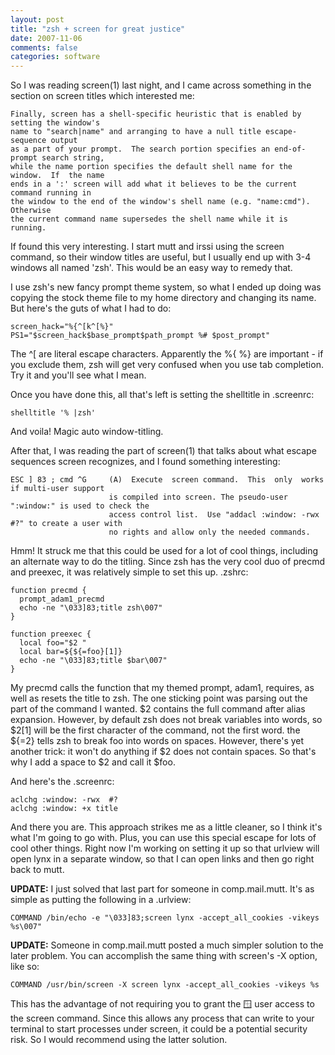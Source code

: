 ```yaml
---
layout: post
title: "zsh + screen for great justice"
date: 2007-11-06
comments: false
categories: software
---
```

So I was reading screen(1) last night, and I came across something in the section on screen titles
which interested me:



    Finally, screen has a shell-specific heuristic that is enabled by setting the window's
    name to "search|name" and arranging to have a null title escape-sequence output
    as a part of your prompt.  The search portion specifies an end-of-prompt search string,
    while the name portion specifies the default shell name for the window.  If  the name
    ends in a ':' screen will add what it believes to be the current command running in
    the window to the end of the window's shell name (e.g. "name:cmd").  Otherwise
    the current command name supersedes the shell name while it is running.
    





If found this very interesting. I start mutt and irssi using the screen command, so their window
titles are useful, but I usually end up with 3-4 windows all named 'zsh'. This would be an easy way
to remedy that.




I use zsh's new fancy prompt theme system, so what I ended up doing was copying the stock theme file
to my home directory and changing its name. But here's the guts of what I had to do:



    screen_hack="%{^[k^[%}"
    PS1="$screen_hack$base_prompt$path_prompt %# $post_prompt"
    





The ^\[ are literal escape characters. Apparently the %{ %} are important - if you exclude them, zsh will
get very confused when you use tab completion. Try it and you'll see what I mean.

Once you have done this, all that's left is setting the shelltitle in .screenrc:



    shelltitle '% |zsh'
    






And voila! Magic auto window-titling.

After that, I was reading the part of screen(1) that talks about what escape sequences screen
recognizes, and I found something interesting:



    ESC ] 83 ; cmd ^G     (A)  Execute  screen command.  This  only  works if multi-user support
                          is compiled into screen. The pseudo-user ":window:" is used to check the
                          access control list.  Use "addacl :window: -rwx #?" to create a user with
                          no rights and allow only the needed commands.
    






Hmm! It struck me that this could be used for a lot of cool things, including an alternate way to do the titling. Since zsh has the very cool duo of precmd and preexec, it was relatively simple to set this up. .zshrc:



    function precmd {
      prompt_adam1_precmd
      echo -ne "\033]83;title zsh\007"
    }
    
    function preexec {
      local foo="$2 "
      local bar=${${=foo}[1]}
      echo -ne "\033]83;title $bar\007"
    }
    






My precmd calls the function that my themed prompt, adam1, requires, as well as resets the title to
zsh. The one sticking point was parsing out the part of the command I wanted. $2 contains the full
command after alias expansion. However, by default zsh does not break variables into words, so
$2\[1\] will be the first character of the command, not the first word. the ${=2} tells zsh to break
foo into words on spaces. However, there's yet another trick: it won't do anything if $2 does not
contain spaces. So that's why I add a space to $2 and call it $foo.

And here's the .screenrc:



    aclchg :window: -rwx  #?
    aclchg :window: +x title
    






And there you are. This approach strikes me as a little cleaner, so I think it's what I'm going to
go with. Plus, you can use this special escape for lots of cool other things. Right now I'm
working on setting it up so that urlview will open lynx in a separate window, so that I can open
links and then go right back to mutt.

**UPDATE:** I just solved that last part for someone in comp.mail.mutt.
It's as simple as putting the following in a .urlview:



    COMMAND /bin/echo -e "\033]83;screen lynx -accept_all_cookies -vikeys %s\007"
    






**UPDATE:** Someone in comp.mail.mutt posted a much simpler solution to the later problem.
You can accomplish the same thing with screen's -X option, like so:



    COMMAND /usr/bin/screen -X screen lynx -accept_all_cookies -vikeys %s
    






This has the advantage of not requiring you to grant the :window: user access to the screen command.
Since this allows any process that can write to your terminal to start processes under screen, it could
be a potential security risk. So I would recommend using the latter solution.
